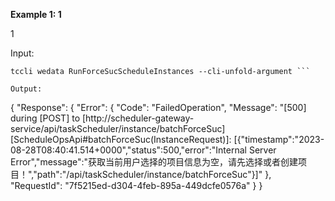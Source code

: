 **Example 1: 1**

1

Input: 

```
tccli wedata RunForceSucScheduleInstances --cli-unfold-argument ```

Output: 
```
{
    "Response": {
        "Error": {
            "Code": "FailedOperation",
            "Message": "[500] during [POST] to [http://scheduler-gateway-service/api/taskScheduler/instance/batchForceSuc] [ScheduleOpsApi#batchForceSuc(InstanceRequest)]: [{\"timestamp\":\"2023-08-28T08:40:41.514+0000\",\"status\":500,\"error\":\"Internal Server Error\",\"message\":\"获取当前用户选择的项目信息为空，请先选择或者创建项目！\",\"path\":\"/api/taskScheduler/instance/batchForceSuc\"}]"
        },
        "RequestId": "7f5215ed-d304-4feb-895a-449dcfe0576a"
    }
}
```

